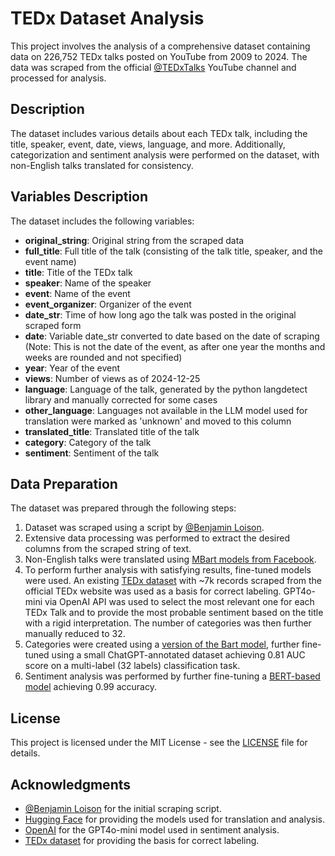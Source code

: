 # TEDx Dataset Analysis

This project involves the analysis of a comprehensive dataset containing data on 226,752 TEDx talks posted on YouTube from 2009 to 2024. The data was scraped from the official [@TEDxTalks](https://www.youtube.com/user/TEDxTalks) YouTube channel and processed for analysis.

## Description

The dataset includes various details about each TEDx talk, including the title, speaker, event, date, views, language, and more. Additionally, categorization and sentiment analysis were performed on the dataset, with non-English talks translated for consistency.

## Variables Description

The dataset includes the following variables:

- **original_string**: Original string from the scraped data
- **full_title**: Full title of the talk (consisting of the talk title, speaker, and the event name)
- **title**: Title of the TEDx talk
- **speaker**: Name of the speaker
- **event**: Name of the event
- **event_organizer**: Organizer of the event
- **date_str**: Time of how long ago the talk was posted in the original scraped form
- **date**: Variable date_str converted to date based on the date of scraping (Note: This is not the date of the event, as after one year the months and weeks are rounded and not specified)
- **year**: Year of the event
- **views**: Number of views as of 2024-12-25
- **language**: Language of the talk, generated by the python langdetect library and manually corrected for some cases
- **other_language**: Languages not available in the LLM model used for translation were marked as 'unknown' and moved to this column
- **translated_title**: Translated title of the talk
- **category**: Category of the talk
- **sentiment**: Sentiment of the talk

## Data Preparation

The dataset was prepared through the following steps:

1. Dataset was scraped using a script by [@Benjamin Loison](https://github.com/Benjamin-LOISON).
2. Extensive data processing was performed to extract the desired columns from the scraped string of text.
3. Non-English talks were translated using [MBart models from Facebook](https://huggingface.co/facebook/mbart-large-50-many-to-many-mmt).
4. To perform further analysis with satisfying results, fine-tuned models were used. An existing [TEDx dataset](https://github.com/mauropelucchi/tedx_dataset) with ~7k records scraped from the official TEDx website was used as a basis for correct labeling. GPT4o-mini via OpenAI API was used to select the most relevant one for each TEDx Talk and to provide the most probable sentiment based on the title with a rigid interpretation. The number of categories was then further manually reduced to 32.
5. Categories were created using a [version of the Bart model](https://huggingface.co/facebook/bart-large-mnli), further fine-tuned using a small ChatGPT-annotated dataset achieving 0.81 AUC score on a multi-label (32 labels) classification task.
6. Sentiment analysis was performed by further fine-tuning a [BERT-based model](https://huggingface.co/finiteautomata/bertweet-base-sentiment-analysis) achieving 0.99 accuracy.

## License

This project is licensed under the MIT License - see the [LICENSE](LICENSE) file for details.

## Acknowledgments

- [@Benjamin Loison](https://github.com/Benjamin-LOISON) for the initial scraping script.
- [Hugging Face](https://huggingface.co/) for providing the models used for translation and analysis.
- [OpenAI](https://openai.com/) for the GPT4o-mini model used in sentiment analysis.
- [TEDx dataset](https://github.com/mauropelucchi/tedx_dataset) for providing the basis for correct labeling.